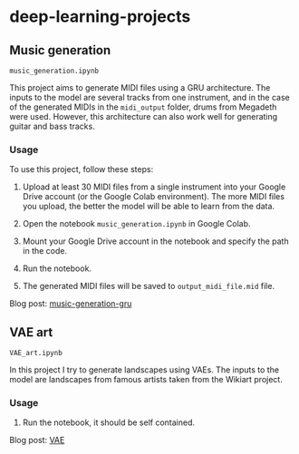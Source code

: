 # deep-learning-projects

## Music generation

`music_generation.ipynb`

This project aims to generate MIDI files using a GRU architecture. The inputs to the model are several tracks from one instrument, and in the case of the generated MIDIs in the `midi_output` folder, drums from Megadeth were used. However, this architecture can also work well for generating guitar and bass tracks.

### Usage
To use this project, follow these steps:

1. Upload at least 30 MIDI files from a single instrument into your Google Drive account (or the Google Colab environment). The more MIDI files you upload, the better the model will be able to learn from the data.

2. Open the notebook `music_generation.ipynb` in Google Colab.

3. Mount your Google Drive account in the notebook and specify the path in the code.

4. Run the notebook.

5. The generated MIDI files will be saved to `output_midi_file.mid` file.

Blog post: [music-generation-gru](https://nicovaras.github.io/posts/music-generation-gru/)

## VAE art

`VAE_art.ipynb`

In this project I try to generate landscapes using VAEs. The inputs to the model are landscapes from famous artists taken from the Wikiart project. 

### Usage
1. Run the notebook, it should be self contained.

Blog post: [VAE](https://nicovaras.github.io/posts/vae/)

